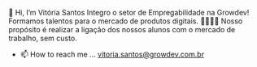  👋 Hi, I’m Vitória Santos
Integro o setor de Empregabilidade na Growdev! Formamos talentos para o mercado de produtos digitais. 👨‍💻👩‍💻 
Nosso propósito é realizar a ligação dos nossos alunos com o mercado de trabalho, sem custo. 

- 📫 How to reach me ... vitoria.santos@growdev.com.br

